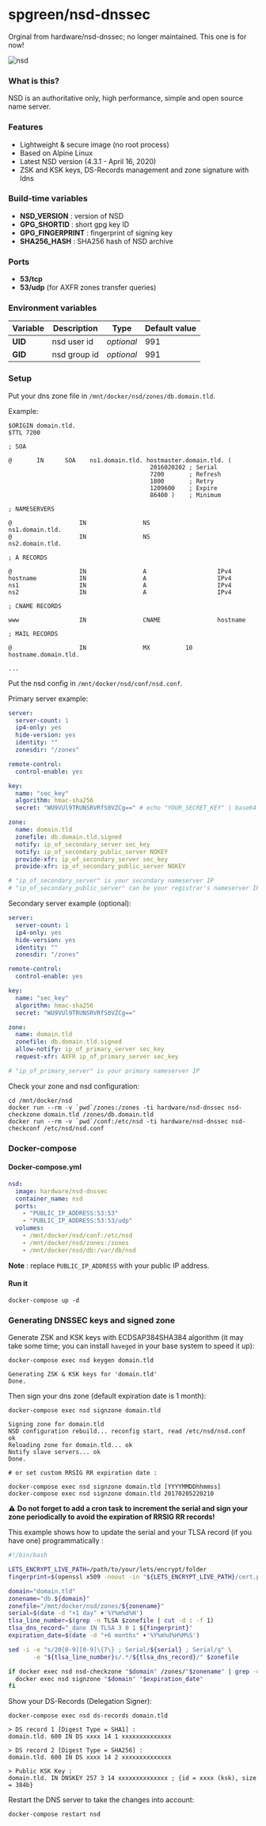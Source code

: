 # spgreen/nsd-dnssec

Orginal from hardware/nsd-dnssec; no longer maintained. This one is for now!

![nsd](https://i.imgur.com/tPgkQVB.png "nsd")

### What is this?

NSD is an authoritative only, high performance, simple and open source name server.

### Features

- Lightweight & secure image (no root process)
- Based on Alpine Linux
- Latest NSD version (4.3.1 - April 16, 2020)
- ZSK and KSK keys, DS-Records management and zone signature with ldns

### Build-time variables

- **NSD_VERSION** : version of NSD
- **GPG_SHORTID** : short gpg key ID
- **GPG_FINGERPRINT** : fingerprint of signing key
- **SHA256_HASH** : SHA256 hash of NSD archive

### Ports

- **53/tcp**
- **53/udp** (for AXFR zones transfer queries)

### Environment variables

| Variable | Description | Type | Default value |
| -------- | ----------- | ---- | ------------- |
| **UID** | nsd user id | *optional* | 991
| **GID** | nsd group id | *optional* | 991

### Setup

Put your dns zone file in `/mnt/docker/nsd/zones/db.domain.tld`.

Example:

```
$ORIGIN domain.tld.
$TTL 7200

; SOA

@       IN      SOA    ns1.domain.tld. hostmaster.domain.tld. (
                                        2016020202 ; Serial
                                        7200       ; Refresh
                                        1800       ; Retry
                                        1209600    ; Expire
                                        86400 )    ; Minimum

; NAMESERVERS

@                   IN                NS                   ns1.domain.tld.
@                   IN                NS                   ns2.domain.tld.

; A RECORDS

@                   IN                A                    IPv4
hostname            IN                A                    IPv4
ns1                 IN                A                    IPv4
ns2                 IN                A                    IPv4

; CNAME RECORDS

www                 IN                CNAME                hostname

; MAIL RECORDS

@                   IN                MX          10       hostname.domain.tld.

...
```

Put the nsd config in `/mnt/docker/nsd/conf/nsd.conf`.

Primary server example:

```yaml
server:
  server-count: 1
  ip4-only: yes
  hide-version: yes
  identity: ""
  zonesdir: "/zones"

remote-control:
  control-enable: yes

key:
  name: "sec_key"
  algorithm: hmac-sha256
  secret: "WU9VUl9TRUNSRVRfS0VZCg==" # echo "YOUR_SECRET_KEY" | base64

zone:
  name: domain.tld
  zonefile: db.domain.tld.signed
  notify: ip_of_secondary_server sec_key
  notify: ip_of_secondary_public_server NOKEY
  provide-xfr: ip_of_secondary_server sec_key
  provide-xfr: ip_of_secondary_public_server NOKEY

# "ip_of_secondary_server" is your secondary nameserver IP
# "ip_of_secondary_public_server" can be your registrar's nameserver IP
```

Secondary server example (optional):

```yaml
server:
  server-count: 1
  ip4-only: yes
  hide-version: yes
  identity: ""
  zonesdir: "/zones"

remote-control:
  control-enable: yes

key:
  name: "sec_key"
  algorithm: hmac-sha256
  secret: "WU9VUl9TRUNSRVRfS0VZCg=="

zone:
  name: domain.tld
  zonefile: db.domain.tld.signed
  allow-notify: ip_of_primary_server sec_key
  request-xfr: AXFR ip_of_primary_server sec_key

# "ip_of_primary_server" is your primary nameserver IP
```

Check your zone and nsd configuration:

```
cd /mnt/docker/nsd
docker run --rm -v `pwd`/zones:/zones -ti hardware/nsd-dnssec nsd-checkzone domain.tld /zones/db.domain.tld
docker run --rm -v `pwd`/conf:/etc/nsd -ti hardware/nsd-dnssec nsd-checkconf /etc/nsd/nsd.conf
```

### Docker-compose

#### Docker-compose.yml

```yaml
nsd:
  image: hardware/nsd-dnssec
  container_name: nsd
  ports:
    - "PUBLIC_IP_ADDRESS:53:53"
    - "PUBLIC_IP_ADDRESS:53:53/udp"
  volumes:
    - /mnt/docker/nsd/conf:/etc/nsd
    - /mnt/docker/nsd/zones:/zones
    - /mnt/docker/nsd/db:/var/db/nsd
```

**Note** : replace `PUBLIC_IP_ADDRESS` with your public IP address.

#### Run it

```
docker-compose up -d
```

### Generating DNSSEC keys and signed zone

Generate ZSK and KSK keys with ECDSAP384SHA384 algorithm (it may take some time; you can install `haveged` in your base system to speed it up):

```
docker-compose exec nsd keygen domain.tld

Generating ZSK & KSK keys for 'domain.tld'
Done.
```

Then sign your dns zone (default expiration date is 1 month):

```
docker-compose exec nsd signzone domain.tld

Signing zone for domain.tld
NSD configuration rebuild... reconfig start, read /etc/nsd/nsd.conf
ok
Reloading zone for domain.tld... ok
Notify slave servers... ok
Done.

# or set custom RRSIG RR expiration date :

docker-compose exec nsd signzone domain.tld [YYYYMMDDhhmmss]
docker-compose exec nsd signzone domain.tld 20170205220210
```

:warning: **Do not forget to add a cron task to increment the serial and sign your zone periodically to avoid the expiration of RRSIG RR records!**

This example shows how to update the serial and your TLSA record (if you have one) programmatically :

```bash
#!/bin/bash

LETS_ENCRYPT_LIVE_PATH=/path/to/your/lets/encrypt/folder
fingerprint=$(openssl x509 -noout -in "${LETS_ENCRYPT_LIVE_PATH}/cert.pem" -fingerprint -sha256 | cut -c 20- | sed s/://g)

domain="domain.tld"
zonename="db.${domain}"
zonefile="/mnt/docker/nsd/zones/${zonename}"
serial=$(date -d "+1 day" +'%Y%m%d%H')
tlsa_line_number=$(grep -n TLSA $zonefile | cut -d : -f 1)
tlsa_dns_record="_dane IN TLSA 3 0 1 ${fingerprint}"
expiration_date=$(date -d "+6 months" +'%Y%m%d%H%M%S')

sed -i -e "s/20[0-9][0-9]\{7\} ; Serial/${serial} ; Serial/g" \
       -e "${tlsa_line_number}s/.*/${tlsa_dns_record}/" $zonefile

if docker exec nsd nsd-checkzone "$domain" /zones/"$zonename" | grep -q "zone ${domain} is ok"; then
  docker exec nsd signzone "$domain" "$expiration_date"
fi
```

Show your DS-Records (Delegation Signer):

```
docker-compose exec nsd ds-records domain.tld

> DS record 1 [Digest Type = SHA1] :
domain.tld. 600 IN DS xxxx 14 1 xxxxxxxxxxxxxx

> DS record 2 [Digest Type = SHA256] :
domain.tld. 600 IN DS xxxx 14 2 xxxxxxxxxxxxxx

> Public KSK Key :
domain.tld. IN DNSKEY 257 3 14 xxxxxxxxxxxxxx ; {id = xxxx (ksk), size = 384b}
```

Restart the DNS server to take the changes into account:

```
docker-compose restart nsd
```
